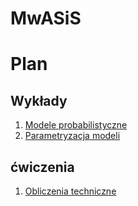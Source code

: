 # MwASiS

# Plan

## Wykłady

1. [Modele probabilistyczne](wykład/Modele_probabilistyczne.ipynb)
1. [Parametryzacja modeli](wykład/Parametryzacja_modeli.ipynb)

## ćwiczenia

1. [Obliczenia techniczne](ćwiczenia/Obliczenia_techniczne_Ćwiczenia.ipynb)
